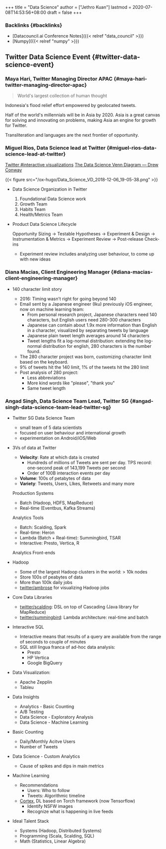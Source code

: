 +++
title = "Data Science"
author = ["Jethro Kuan"]
lastmod = 2020-07-08T14:53:56+08:00
draft = false
+++

### Backlinks {#backlinks}

- [Datacouncil.ai Conference Notes]({{< relref "data_council" >}})
- [Numpy]({{< relref "numpy" >}})

## Twitter Data Science Event {#twitter-data-science-event}

### Maya Hari, Twitter Managing Director APAC {#maya-hari-twitter-managing-director-apac}

> World's largest collection of human thought

Indonesia's flood relief effort empowered by geolocated tweets.

Half of the world's millennials will be in Asia by 2020. Asia is a
great canvas for solving and innovating on problems, making Asia an
engine for growth for Twitter.

Transliteration and languages are the next frontier of opportunity.

### Miguel Rios, Data Science lead at Twitter {#miguel-rios-data-science-lead-at-twitter}

[Twitter #interactive visualizations](https://interactive.twitter.com/)
[The Data Science Venn Diagram — Drew Conway](http://drewconway.com/zia/2013/3/26/the-data-science-venn-diagram)

{{< figure src="/ox-hugo/Data_Science_VD_2018-12-06_19-05-38.png" >}}

<!--list-separator-->

- Data Science Organization in Twitter

  1.  Foundational Data Science work
  2.  Growth Team
  3.  Habits Team
  4.  Health/Metrics Team

<!--list-separator-->

- Product Data Science Lifecycle

  Opportunity Sizing -> Testable Hypotheses -> Experiment & Design ->
  Instrumentation & Metrics -> Experiment Review -> Post-release
  Check-ins

  - Experiment review includes analyzing user behaviour, to come up with
    new ideas

### Diana Macias, Client Engineering Manager {#diana-macias-client-engineering-manager}

<!--list-separator-->

- 140 character limit story

  - 2016: Timing wasn't right for going beyond 140
  - Email sent by a Japanese engineer (Iku) previously iOS engineer,
    now on machine learning team:
    - From personal research project, Japanese characters need 140 characters, but English users need
      280-300 characters
    - Japanese can contain about 1.9x more information than English in a
      character, visualized by separating tweets by language
    - Japanese plain tweet length averages around 14 characters
    - Tweet lengths fit a log-normal distribution: extending the
      log-normal distribution for english, 280 characters is the number found.
  - The 280 character project was born, customizing character limit
    based on the keyboard.
  - 9% of tweets hit the 140 limit, 1% of the tweets hit the 280 limit
  - Post analysis of 280 project:
    - Less abbreviations
    - More kind words like "please", "thank you"
    - Same tweet length

### Angad Singh, Data Science Team Lead, Twitter SG {#angad-singh-data-science-team-lead-twitter-sg}

<!--list-separator-->

- Twitter SG Data Science Team

  - small team of 5 data scientists
  - focused on user behaviour and international growth
  - experimentation on Android/iOS/Web

<!--list-separator-->

- 3Vs of data at Twitter

  - **Velocity**: Rate at which data is created
    - Hundreds of millions of Tweets are sent per day. TPS record:
      one-second peak of 143,199 Tweets per second
    - Order of 100B interaction events per day
  - **Volume**: 100s of petabytes of data
  - **Variety**: Tweets, Users, LIkes, Retweets and many more

  Production Systems

  - Batch (Hadoop, HDFS, MapReduce)
  - Real-time (Eventbus, Kafka Streams)

  Analytics Tools

  - Batch: Scalding, Spark
  - Real-time: Heron
  - Lambda (Batch + Real-time): Summingbird, TSAR
  - Interactive: Presto, Vertica, R

  Analytics Front-ends

<!--list-separator-->

- Hadoop

  - Some of the largest Hadoop clusters in the world: > 10k nodes
  - Store 100s of peabytes of data
  - More than 100k daily jobs
  - [twitter/ambrose](https://github.com/twitter/ambrose) for visualizing Hadoop jobs

<!--list-separator-->

- Core Data Libraries

  - [twitter/scalding](https://github.com/twitter/scalding): DSL on top of Cascading (Java library for MapReduce)
  - [twitter/summingbird](https://github.com/twitter/summingbird): Lambda architecture: real-time and batch

<!--list-separator-->

- Interactive SQL

  - Interactive means that results of a query are available from the
    range of seconds to couple of minutes
  - SQL still lingua franca of ad-hoc data analysis:
    - Presto
    - HP Vertica
    - Google BigQuery

<!--list-separator-->

- Data Visualization:

  - Apache Zepplin
  - Tableu

<!--list-separator-->

- Data Insights

  - Analytics - Basic Counting
  - A/B Testing
  - Data Science - Exploratory Analysis
  - Data Science - Machine Learning

<!--list-separator-->

- Basic Counting

  - Daily/Monthly Acitve Users
  - Number of Tweets

<!--list-separator-->

- Data Science - Custom Analytics

  - Cause of spikes and dips in main metrics

<!--list-separator-->

- Machine Learning

  - Recommendations
    - Users: Who to follow
    - Tweets: Algorithmic timeline
  - [Cortex](https://cortex.twitter.com/en.html), DL based on Torch framework (now Tensorflow)
    - Identify NSFW images
    - Recognize what is happening in live feeds

<!--list-separator-->

- Ideal Talent Stack

  - Systems (Hadoop, Distributed Systems)
  - Programming (Scala, Scalding, SQL)
  - Math (Statistics, Linear Algebra)
